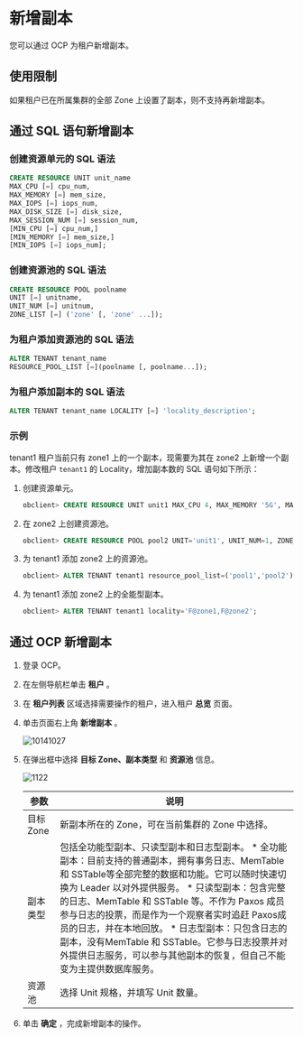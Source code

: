 新增副本 
=========================

您可以通过 OCP 为租户新增副本。

使用限制 
-------------------------

如果租户已在所属集群的全部 Zone 上设置了副本，则不支持再新增副本。

通过 SQL 语句新增副本 
----------------------------------

### 创建资源单元的 SQL 语法 

```sql
CREATE RESOURCE UNIT unit_name 
MAX_CPU [=] cpu_num, 
MAX_MEMORY [=] mem_size, 
MAX_IOPS [=] iops_num, 
MAX_DISK_SIZE [=] disk_size, 
MAX_SESSION_NUM [=] session_num, 
[MIN_CPU [=] cpu_num,]
[MIN_MEMORY [=] mem_size,] 
[MIN_IOPS [=] iops_num];
```



### 创建资源池的 SQL 语法 

```sql
CREATE RESOURCE POOL poolname 
UNIT [=] unitname, 
UNIT_NUM [=] unitnum, 
ZONE_LIST [=] ('zone' [, 'zone' ...]);
```



### 为租户添加资源池的 SQL 语法 

```sql
ALTER TENANT tenant_name
RESOURCE_POOL_LIST [=](poolname [, poolname...]);
```



### 为租户添加副本的 SQL 语法 

```sql
ALTER TENANT tenant_name LOCALITY [=] 'locality_description';
```



### 示例 

tenant1 租户当前只有 zone1 上的一个副本，现需要为其在 zone2 上新增一个副本。修改租户 `tenant1` 的 Locality，增加副本数的 SQL 语句如下所示：

1. 创建资源单元。

   ```sql
   obclient> CREATE RESOURCE UNIT unit1 MAX_CPU 4, MAX_MEMORY '5G', MAX_IOPS 128,MAX_DISK_SIZE '10G', MAX_SESSION_NUM 64, MIN_CPU=4, MIN_MEMORY= '5G', MIN_IOPS=128;
   ```

   

2. 在 zone2 上创建资源池。

   ```sql
   obclient> CREATE RESOURCE POOL pool2 UNIT='unit1', UNIT_NUM=1, ZONE_LIST=('zone2');
   ```

   

3. 为 tenant1 添加 zone2 上的资源池。

   ```sql
   obclient> ALTER TENANT tenant1 resource_pool_list=('pool1','pool2');
   ```

   

4. 为 tenant1 添加 zone2 上的全能型副本。

   ```sql
   obclient> ALTER TENANT tenant1 locality='F@zone1,F@zone2';
   ```

   




通过 OCP 新增副本 
--------------------------------

1. 登录 OCP。

   

2. 在左侧导航栏单击 **租户** 。

   

3. 在 **租户列表** 区域选择需要操作的租户，进入租户 **总览** 页面。

   

4. 单击页面右上角 **新增副本** 。

   ![10141027](https://help-static-aliyun-doc.aliyuncs.com/assets/img/zh-CN/6948524361/p338601.png)
   

5. 在弹出框中选择 **目标 Zone、副本类型** 和 **资源池** 信息。

   ![1122](https://help-static-aliyun-doc.aliyuncs.com/assets/img/zh-CN/2095987361/p355770.png)
   

   |   参数    |                                                                                                                                                                                                                说明                                                                                                                                                                                                                 |
   |---------|-----------------------------------------------------------------------------------------------------------------------------------------------------------------------------------------------------------------------------------------------------------------------------------------------------------------------------------------------------------------------------------------------------------------------------------|
   | 目标 Zone | 新副本所在的 Zone，可在当前集群的 Zone 中选择。                                                                                                                                                                                                                                                                                                                                                                                                     |
   | 副本类型    | 包括全功能型副本、只读型副本和日志型副本。 * 全功能副本：目前支持的普通副本，拥有事务日志、MemTable 和  SSTable等全部完整的数据和功能。它可以随时快速切换为 Leader 以对外提供服务。   * 只读型副本：包含完整的日志、MemTable 和 SSTable 等。不作为 Paxos 成员参与日志的投票，而是作为一个观察者实时追赶 Paxos成员的日志，并在本地回放。   * 日志型副本：只包含日志的副本，没有MemTable 和 SSTable。它参与日志投票并对外提供日志服务，可以参与其他副本的恢复，但自己不能变为主提供数据库服务。    |
   | 资源池     | 选择 Unit 规格，并填写 Unit 数量。                                                                                                                                                                                                                                                                                                                                                                                                           |

   

6. 单击 **确定** ，完成新增副本的操作。

   



